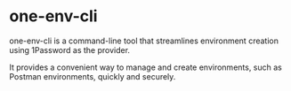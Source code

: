 # one-env-cli

one-env-cli is a command-line tool that streamlines environment creation using 1Password as the provider.

It provides a convenient way to manage and create environments, such as Postman environments, quickly and securely.
